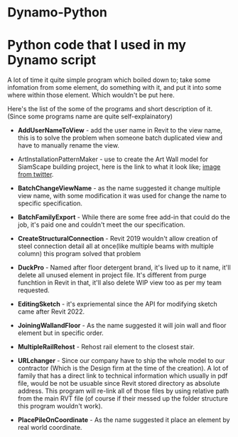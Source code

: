 # Dynamo-Python
# Python code that I used in my Dynamo script

A lot of time it quite simple program which boiled down to; take some infomation from some element, do something with it, and put it into some where within those element. Which wouldn't be put here.

Here's the list of the some of the programs and short description of it. (Since some programs name are quite self-explainatory)

* **AddUserNameToView** - add the user name in Revit to the view name, this is to solve the problem when someone batch duplicated view and have to manually rename the view.

* ArtInstallationPatternMaker - use to create the Art Wall model for SiamScape building project, here is the link to what it look like; [image from twitter](https://twitter.com/hashtag/%E0%B8%AA%E0%B8%A2%E0%B8%B2%E0%B8%A1%E0%B8%AA%E0%B9%80%E0%B8%84%E0%B8%9B).

* **BatchChangeViewName** - as the name suggested it change multiple view name, with some modification it was used for change the name to specific specification.

* **BatchFamilyExport** - While there are some free add-in that could do the job, it's paid one and couldn't meet the our specification.

* **CreateStructuralConnection** - Revit 2019 wouldn't allow creation of steel connection detail all at once(like multiple beams with multiple column) this program solved that problem

* **DuckPro** - Named after floor detergent brand, it's lived up to it name, it'll delete all unused element in project file. It's different from purge funchtion in Revit in that, it'll also delete WIP view too as per my team requested.

* **EditingSketch** - it's expriemental since the API for modifying sketch came after Revit 2022.

* **JoiningWallandFloor** - As the name suggested it will join wall and floor element but in specific order.

* **MultipleRailRehost** - Rehost rail element to the closest stair.

* **URLchanger** - Since our company have to ship the whole model to our contractor (Which is the Design firm at the time of the creation). A lot of family that has a direct link to technical information which usually in pdf file, would be not be usuable since Revit stored directory as absolute address. This program will re-link all of those files by using relative path from the main RVT file (of course if their messed up the folder structure this program wouldn't work).

* **PlacePileOnCoordinate** - As the name suggested it place an element by real world coordinate.
